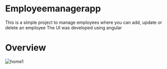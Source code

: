 # Employeemanagerapp

This is a simple project to manage employees where you can add, update or delete an employee
The UI was developed using angular 

# Overview
![home1](https://user-images.githubusercontent.com/57743411/173598484-d9f61c07-64cf-49e5-929a-adfd2a51817d.png)
